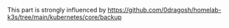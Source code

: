 This part is strongly influenced by https://github.com/0dragosh/homelab-k3s/tree/main/kubernetes/core/backup
